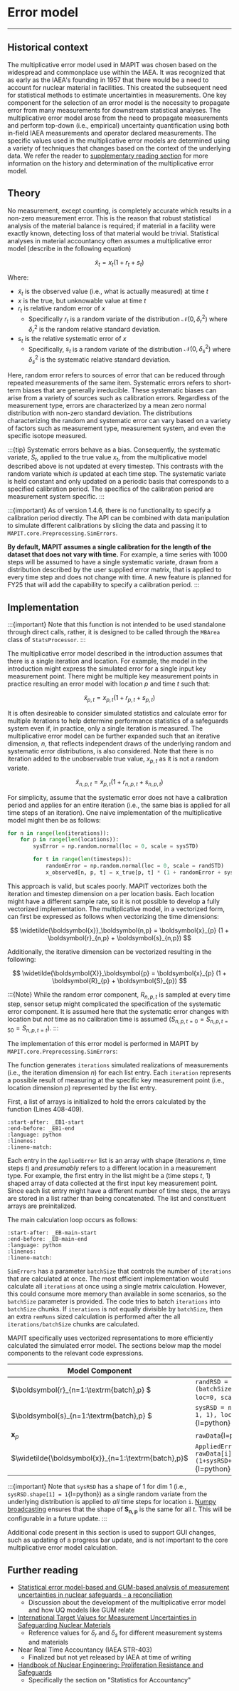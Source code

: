 # Error model

---

## Historical context
The multiplicative error model used in MAPIT was chosen based on the widespread and commonplace use within the IAEA. It was recognized that as early as the IAEA's founding in 1957 that there would be a need to account for nuclear material in facilities. This created the subsequent need for statistical methods to estimate uncertainties in measurements. One key component for the selection of an error model is the necessity to propagate error from many measurements for downstream statistical analyses. The multiplicative error model arose from the need to propagate measurements and perform top-down (i.e., empirical) uncertainty quantification using both in-field IAEA measurements and operator declared measurements. The specific values used in the multiplicative error models are determined using a variety of techniques that changes based on the context of the underlying data. We refer the reader to [supplementary reading section](#further-reading) for more information on the history and determination of the multiplicative error model.

## Theory

No measurement, except counting, is completely accurate which results in a non-zero measurement error. This is the reason that robust statistical analysis of the material balance is required; if material in a facility were exactly known, detecting loss of that material would be trivial. Statistical analyses in material accountancy often assumes a multiplicative error model (describe in the following equation)

$$
    \widetilde{x}_t = x_t (1 + r_t + s_t)
$$

Where:
* $\widetilde{x}_t$ is the observed value (i.e., what is actually measured) at time $t$
* $x$ is the true, but unknowable value at time $t$
* $r_t$ is relative random error of $x$
    * Specifically $r_t$ is a random variate of the distribution $\mathcal{N}(0, \delta_r^2)$ where $\delta_r^2$ is the random relative standard deviation.
* $s_t$ is the relative systematic error of $x$
    * Specifically, $s_t$ is a random variate of the distribution $\mathcal{N}(0, \delta_s^2)$ where $\delta_s^2$ is the systematic relative standard deviation.

Here, random error refers to sources of error that can be reduced through repeated measurements of the same item. Systematic errors refers to short-term biases that are generally irreducible. These systematic biases can arise from a variety of sources such as calibration errors. Regardless of the measurement type, errors are characterized by a mean zero normal distribution with non-zero standard deviation. The distributions characterizing the random and systematic error can vary based on a variety of factors such as measurement type, measurement system, and even the specific isotope measured. 

:::{tip}
Systematic errors behave as a bias. Consequently, the systematic variate, $S_t$, applied to the true value $x_t$, from the multiplicative model described above is not updated at every timestep. This contrasts with the random variate which _is_ updated at each time step. The systematic variate is held constant and only updated on a periodic basis that corresponds to a specified calibration period. The specifics of the calibration period are measurement system specific.
:::

:::{important}
As of version 1.4.6, there is no functionality to specify a calibration period directly. The API can be combined with data manipulation to simulate different calibrations by slicing the data and passing it to `MAPIT.core.Preprocessing.SimErrors`. 

**By default, MAPIT assumes a single calibration for the length of the dataset that does not vary with time.** For example, a time series with 1000 steps will be assumed to have a single systematic variate, drawn from a distribution described by the user supplied error matrix, that is applied to every time step and does not change with time. A new feature is planned for FY25 that will add the capability to specify a calibration period.
:::






## Implementation
:::{important}
Note that this function is not intended to be used standalone through direct calls, rather, it is designed to be called through the `MBArea` class of `StatsProcessor`. 
:::


The multiplicative error model described in the introduction assumes that there is a single iteration and location. For example, the model in the introduction might express the simulated error for a single input key measurement point. There might be multiple key measurement points in practice resulting an error model with location $p$ and time $t$ such that:

$$
    \widetilde{x}_{p,t} = x_{p,t} (1 + r_{p,t} + s_{p,t})
$$

It is often desireable to consider simulated statistics and calculate error for multiple iterations to help determine performance statistics of a safeguards system even if, in practice, only a single iteration is measured. The multiplicative error model can be further expanded such that an iterative dimension, $n$, that reflects independent draws of the underlying random and systematic error distributions, is also considered. Note that there is no iteration added to the unobservable true value, $x_{p,t}$ as it is not a random variate. 

$$
    \widetilde{x}_{n,p,t} = x_{p,t} (1 + r_{n,p,t} + s_{n,p,t})
$$

For simplicity, assume that the systematic error does not have a calibration period and applies for an entire iteration (i.e., the same bias is applied for all time steps of an iteration). One naive implementation of the multiplicative model might then be as follows:

```python
for n in range(len(iterations)):
    for p in range(len(locations)):
        sysError = np.random.normal(loc = 0, scale = sysSTD)

        for t in range(len(timesteps)):
            randomError = np.random.normal(loc = 0, scale = randSTD)
            x_observed[n, p, t] = x_true[p, t] * (1 + randomError + sysError)

```

This approach is valid, but scales poorly. MAPIT vectorizes both the iteration and timestep dimension on a per location basis. Each location might have a different sample rate, so it is not possible to develop a fully vectorized implementation. The multiplicative model, in a vectorized form, can first be expressed as follows when vectorizing the time dimensions:

$$
    \widetilde{\boldsymbol{x}}_\boldsymbol{n,p} = \boldsymbol{x}_{p} (1 + \boldsymbol{r}_{n,p} + \boldsymbol{s}_{n,p})
$$

Additionally, the iterative dimension can be vectorized resulting in the following:

$$
    \widetilde{\boldsymbol{X}}_\boldsymbol{p} = \boldsymbol{x}_{p} (1 + \boldsymbol{R}_{p} + \boldsymbol{S}_{p})
$$

:::{Note}
While the random error component, $R_{n,p,t}$ is sampled at every time step, sensor setup might complicated the specification of the systematic error component. It is assumed here that the systematic error changes with location but _not_ time as no calibration time is assumed ($S_{n,p,t=0} = S_{n,p,t=50} = S_{n,p,t=t}$).
:::

The implementation of this error model is performed in MAPIT by `MAPIT.core.Preprocessing.SimErrors`: 


The function generates `iterations` simulated realizations of measurements (i.e., the iteration dimension $n$) for each list entry. Each `iteration` represents a possible result of measuring at the specific key measurement point (i.e., location dimension $p$) represented by the list entry.

First, a list of arrays is initialized to hold the errors calculated by the function (Lines 408-409). 

```{literalinclude} ../../MAPIT/core/Preprocessing.py
:start-after: _EB1-start
:end-before: _EB1-end
:language: python
:linenos:
:lineno-match:
```

Each entry in the `AppliedError` list is an array with shape (iterations $n$, time steps $t$) and _presumably_ refers to a different location in a measurement type. For example, the first entry in the list might be a (time steps $t$, 1) shaped array of data collected at the first input key measurement point. Since each list entry might have a different number of time steps, the arrays are stored in a list rather than being concatenated. The list and constituent arrays are preinitalized.

The main calculation loop occurs as follows:

```{literalinclude} ../../MAPIT/core/Preprocessing.py
:start-after: _EB-main-start
:end-before: _EB-main-end
:language: python
:linenos:
:lineno-match:
```


`SimErrors` has a parameter `batchSize` that controls the number of `iterations` that are calculated at once. The most efficient implementation would calculate all `iterations` at once using a single matrix calculation. However, this could consume more memory than available in some scenarios, so the `batchSize` parameter is provided. The code tries to batch `iterations` into `batchSize` chunks. If `iterations` is not equally divisible by `batchSize`, then an extra `remRuns` sized calculation is performed after the all `iterations/batchSize` chunks are calculated.

<!-- For each batch, the multiplicative error model is calculated and applied. The table below shows the components of the model and the equivalent code. The [`reshape`](https://numpy.org/doc/stable/reference/generated/numpy.reshape.html) method has been omitted from the table for improved clarity.  -->


MAPIT specifically uses vectorized representations to more efficiently calculated the simulated error model. The sections below map the model components to the relevant code expressions. 

| Model Component | Code Expression |
| --- | --- |
| $\boldsymbol{r}_{n=1:\textrm{batch},p} $ | `randRSD = np.random.normal(size=(batchSize, rawData[i].shape[0], 1), loc=0, scale=ErrorMatrix[i,0])`{l=python}|
| $\boldsymbol{s}_{n=1:\textrm{batch},p} $ | `sysRSD = np.random.normal(size=(batchSize, 1, 1), loc=0, scale=ErrorMatrix[i,1])`{l=python} |
| $\boldsymbol{x}_{p}$ | `rawData`{l=python} |
|  $\widetilde{\boldsymbol{x}}_{n=1:\textrm{batch},p}$ | `AppliedError[i][startIdx:endIdx,] = rawData[i][:,0].reshape((1,-1)) * (1+sysRSD+randRSD).reshape((batchSize,-1))`{l=python} |

:::{important}
Note that `sysRSD` has a shape of 1 for dim 1 (i.e., `sysRSD.shape[1] = 1`{l=python}) as a single random variate from the underlying distribution is applied to _all_ time steps for location `i`. [Numpy broadcasting](https://numpy.org/doc/stable/user/basics.broadcasting.html) ensures that the shape of $\boldsymbol{S_{n,p}}$ is the same for all $t$. This will be configurable in a future update.
:::

Additional code present in this section is used to support GUI changes, such as updating of a progress bar update, and is not important to the core multiplicative error model calculation.


## Further reading
* [Statistical error model-based and GUM-based analysis of measurement uncertainties in nuclear safeguards - a reconciliation](https://esarda.jrc.ec.europa.eu/publications/statistical-error-model-based-and-gum-based-analysis-measurement-uncertainties-nuclear-safeguards_en)
    * Discussion about the development of the multiplicative error model and how UQ models like GUM relate
* [International Target Values for Measurement Uncertainties in Safeguarding Nuclear Materials](https://nucleus.iaea.org/sites/connect/ITVpublic/Resources/International%20Target%20Values%20for%20Measurement%20Uncertainties%20in%20Safeguarding%20Nuclear%20Materials.pdf)
    * Reference values for $\delta_r$ and $\delta_s$ for different measurement systems and materials
* Near Real Time Accountancy (IAEA STR-403)
    * Finalized but not yet released by IAEA at time of writing
* [Handbook of Nuclear Engineering: Proliferation Resistance and Safeguards](https://link.springer.com/referenceworkentry/10.1007/978-0-387-98149-9_29#Sec1_29)
    * Specifically the section on "Statistics for Accountancy"